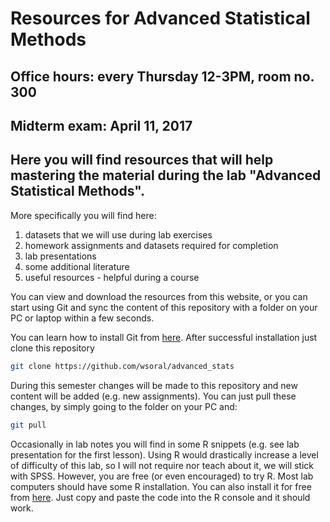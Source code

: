 # Resources for Advanced Statistical Methods

## Office hours: every Thursday 12-3PM, room no. 300

## Midterm exam: April 11, 2017

## Here you will find resources that will help mastering the material during the lab "Advanced Statistical Methods".
More specifically you will find here:

1. datasets that we will use during lab exercises
2. homework assignments and datasets required for completion
3. lab presentations
3. some additional literature
4. useful resources - helpful during a course

You can view and download the resources from this website, or you can start using Git and sync the content
of this repository with a folder on your PC or laptop within a few seconds.

You can learn how to install Git from [here](https://git-scm.com/book/en/v2/Getting-Started-Installing-Git).
After successful installation just clone this repository
```bash
git clone https://github.com/wsoral/advanced_stats
```
During this semester changes will be made to this repository and new content will be added (e.g. new assignments). You can just pull these changes, by simply going to the folder on your PC and:
```bash
git pull
```

Occasionally in lab notes you will find in some R snippets (e.g. see lab presentation for the first lesson). Using R would drastically increase a level of difficulty of this lab, so I will not require nor teach about it, we will stick with SPSS. However, you are free (or even encouraged) to try R. Most lab computers should have some R installation. You can also install it for free from [here](https://cran.r-project.org/). Just copy and paste the code into the R console and it should work.
